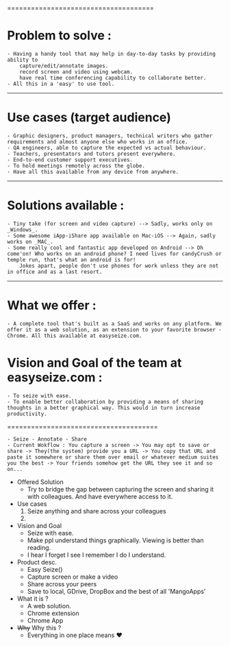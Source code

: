 =====================================
# Problem to solve : 
	- Having a handy tool that may help in day-to-day tasks by providing ability to 
		capture/edit/annotate images.
		record screen and video using webcam.
		have real time conferencing capability to collaborate better.
	- All this in a 'easy' to use tool.

***

# Use cases (target audience)
	- Graphic designers, product managers, technical writers who gather requirements and almost anyone else who works in an office.
	- QA engineers, able to capture the expected vs actual behaviour.
	- Teachers, presentators and tutors present everywhere.
	- End-to-end customer support executives.
	- To hold meetings remotely across the globe.
	- Have all this available from any device from anywhere.

***

# Solutions available :
	- Tiny take (for screen and video capture) --> Sadly, works only on _Windows_.
	- Some awesome iApp-iShare app available on Mac-iOS --> Again, sadly works on _MAC_.
	- Some really cool and fantastic app developed on Android --> Oh come'on! Who works on an android phone? I need lives for candyCrush or temple run, that's what an android is for! 
		Jokes apart, people don't use phones for work unless they are not in office and as a last resort.

***

# What we offer :

	- A complete tool that's built as a SaaS and works on any platform. We offer it as a web solution, as an extension to your favorite browser - Chrome. All this available at easyseize.com.

# Vision and Goal of the team at easyseize.com :
	- To seize with ease.
	- To enable better collaboration by providing a means of sharing thoughts in a better graphical way. This would in turn increase productivity.

======================================

	- Seize - Annotate - Share
  	- Current Wokflow : You capture a screen -> You may opt to save or share -> They(the system) provide you a URL -> You copy that URL and paste it somewhere or share them over email or whatever medium suites you the best -> Your friends somehow get the URL they see it and so on...
* Offered Solution
  - Try to bridge the gap between capturing the screen and sharing it with colleagues. And have everywhere access to it.
* Use cases
  1. Seize anything and share across your colleagues
  2. 
* Vision and Goal
  - Seize with ease.
  - Make ppl understand things graphically. Viewing is better than reading.
  - I hear I forget I see I remember I do I understand.
* Product desc.
  * Easy Seize()
  * Capture screen or make a video
  * Share across your peers
  * Save to local, GDrive, DropBox and the best of all 'MangoApps'
* What it is ?
  * A web solution.
  * Chrome extension
  * Chrome App
* ~~Why~~  Why this ?
  * Everything in one place means :heart:
